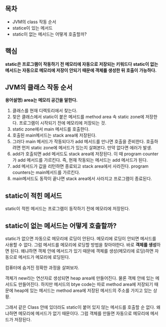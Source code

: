 ## 목차
- JVM의 class 작동 순서
- statice이 있는 메서드
- static이 없는 메서드는 어떻게 호출할까? 
## 핵심
**static은 프로그램이 작동하기 전 메모리에 자동으로 저장되는 키워드다** 
**static이 없는 메서드는 자동으로 메모리에 저장이 안되기 때문에 객체를 생성한 뒤 호출이 가능하다.**
## JVM의 클래스 작동 순서
**용어설명) area는 메모리 공간을 말한다.**

1. 클래스를 현재 디렉토리에서 찾는다.
2. 찾은 클래스에서 static이 붙은 메서드를 method area 속 static zone에 저장한다. 프로그램이 시작되기 전에 메모리에 저장되는 것.
3. static zone에서 main 메서드를 호출한다. 
4. 호출된 main메서드는 stack area에 저장된다. 
5. 그러다 main 메서드가 작동되다가 add 메서드를 만나면 호출을 준비한다. 호출하려면 먼저 static zone에 메서드가 있는지 살펴본다. 만약 없다면 에러가 발생.
6. add가 호출되면 add 메서드도 stack area에 저장된다. 이 때 program counter가 add 메서드를 가르킨다. 즉, 현재 작동되는 메서드는 add 메서드가 된다. 
7. add 메서드가 값을 리턴하면 종료되고 stack area에서 사라진다. program counters는 main메서드를 가르킨다. 
8. main메서드도 동작이 끝나면 stack area에서 사라지고 프로그램이 종료된다. 

## static이 적힌 메서드 
static이 적힌 메서드는 프로그램이 동작하기 전에 메모리에 저장된다.

## static이 없는 메서드는 어떻게 호출할까? 
static가 없으면 자동으로 메모리에 로딩이 안된다. 메모리에 로딩이 안되면 메서드를 사용할 수 없다.
그럼 메서드를 메모리에 로딩할 방법을 찾아야한다. 바로 **객체를 생성**하면 된다. 
왜냐하면 객체 안에 메서드가 있기 때문에 객체를 생성(메모리에 로딩)하면 자동으로 메서드가 메모리에 로딩된다.

컴퓨터에 숨겨진 정확한 과정을 살펴보자. 

객체가 new라는 연산자로 생성되면 heap area에 만들어진다. 물론 객체 안에 있는 메서드도 만들어진다. 하지만 메서드의 btye code는 따로 method area에 저장되기 때문에 heap에 있는 메서드는 method area에 저장된 메서드의 주소를 가지고 있는 상황. 

그래서 같은 Class 안에 있더라도 static이 붙어 있지 않는 메서드를 호출할 순 없다. 왜냐하면 메모리에 메서드가 없기 때문이다. 그럼 객체를 만들면 자동으로 메모리에 메서드가 저장된다.     